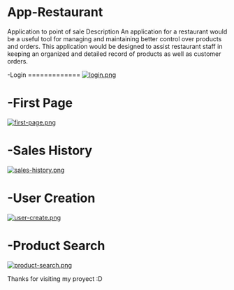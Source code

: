# App-Restaurant
Application to point of sale 
Description 
An application for a restaurant would be a useful tool for managing and maintaining better control over products and orders. This application would be designed to assist restaurant staff in keeping an organized and detailed record of products as well as customer orders.



-Login
============= [![login.png](https://i.postimg.cc/mk3KrD2j/login.png)](https://postimg.cc/q6R1bpK6)

-First Page
=============

[![first-page.png](https://i.postimg.cc/kGhKKN4g/first-page.png)](https://postimg.cc/WqgdPkgB)

-Sales History
=============

[![sales-history.png](https://i.postimg.cc/L5zh6z1W/sales-history.png)](https://postimg.cc/5Q2fsQp5)

-User Creation
=============

[![user-create.png](https://i.postimg.cc/59qxy9rD/user-create.png)](https://postimg.cc/nMr8wxp1)

-Product Search 
=============

[![product-search.png](https://i.postimg.cc/FHqv8Yfk/product-search.png)](https://postimg.cc/DSqRbyP7)

Thanks for visiting my proyect :D
